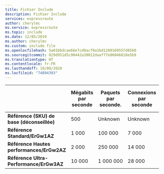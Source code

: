```yaml
---
title: Fichier Include
description: Fichier Include
services: expressroute
author: cherylmc
ms.service: expressroute
ms.topic: include
ms.date: 12/05/2019
ms.author: cherylmc
ms.custom: include file
ms.openlocfilehash: 5a01bbdcae66e7cd0acf9a1bd120916955fd8560
ms.sourcegitcommit: 829d951d5c90442a38012daaf77e86046018e5b9
ms.translationtype: HT
ms.contentlocale: fr-FR
ms.lasthandoff: 10/09/2020
ms.locfileid: "74894393"
---
```

|  | **Mégabits par seconde** | **Paquets par seconde.** | **Connexions par seconde** | **Passerelle VPN et ExpressRoute coexistants** | **FastPath** |
| --- | --- | --- | --- | --- | --- |
| **Référence (SKU) de base (déconseillée)** |500 | Unknown | Unknown |Non | Non |
| **Référence Standard/ErGw1AZ** |1 000 | 100 000 | 7 000 | Oui | Non |
| **Référence Hautes performances/ErGw2AZ** |2 000 | 250 000 | 14 000 | Oui | Non |
| **Référence Ultra-Performance/ErGw3AZ** |10 000 | 1 000 000 | 28 000 | Oui | Oui |

